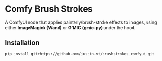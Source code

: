 # Comfy Brush Strokes

A ComfyUI node that applies painterly/brush-stroke effects to images, using either **ImageMagick (Wand)** or **G'MIC (gmic-py)** under the hood.

## Installation

```bash
pip install git+https://github.com/justin-vt/brushstrokes_comfyui.git
```
